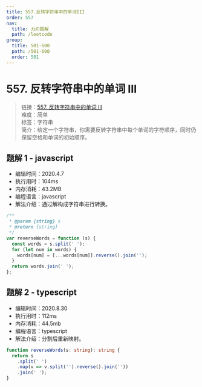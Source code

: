 ```yaml
---
title: 557.反转字符串中的单词III
order: 557
nav:
  title: 力扣题解
  path: /leetcode
group:
  title: 501-600
  path: /501-600
  order: 501
---
```


# 557. 反转字符串中的单词 III

> 链接：[557. 反转字符串中的单词 III](https://leetcode-cn.com/problems/reverse-words-in-a-string-iii/)  
> 难度：简单  
> 标签：字符串  
> 简介：给定一个字符串，你需要反转字符串中每个单词的字符顺序，同时仍保留空格和单词的初始顺序。

## 题解 1 - javascript

- 编辑时间：2020.4.7
- 执行用时：104ms
- 内存消耗：43.2MB
- 编程语言：javascript
- 解法介绍：通过解构成字符串进行转换。

```javascript
/**
 * @param {string} s
 * @return {string}
 */
var reverseWords = function (s) {
  const words = s.split(' ');
  for (let num in words) {
    words[num] = [...words[num]].reverse().join('');
  }
  return words.join(' ');
};
```

## 题解 2 - typescript

- 编辑时间：2020.8.30
- 执行用时：112ms
- 内存消耗：44.5mb
- 编程语言：typescript
- 解法介绍：分割后重新映射。

```typescript
function reverseWords(s: string): string {
  return s
    .split(' ')
    .map(v => v.split('').reverse().join(''))
    .join(' ');
}
```
